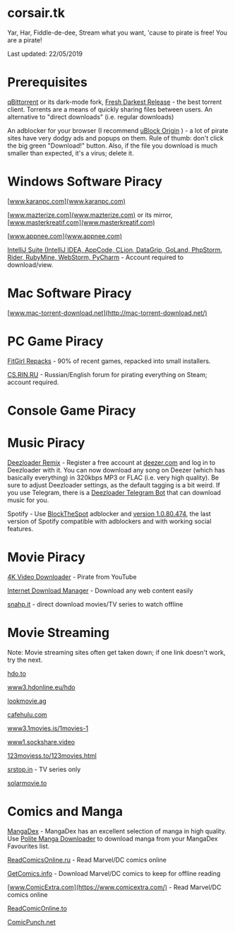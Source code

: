 # corsair.tk
Yar, Har, Fiddle-de-dee, Stream what you want, 'cause to pirate is free! You are a pirate!

Last updated: 22/05/2019

# Prerequisites
[qBittorrent](https://www.qbittorrent.org/download.php) or its dark-mode fork, [Fresh Darkest Release](https://github.com/suratovvlad/qbittorrent-installer/releases) - the best torrent client. Torrents are a means of quickly sharing files between users. An alternative to "direct downloads" (i.e. regular downloads)

An adblocker for your browser (I recommend [uBlock Origin](https://chrome.google.com/webstore/detail/ublock-origin/cjpalhdlnbpafiamejdnhcphjbkeiagm) ) - a lot of pirate sites have very dodgy ads and popups on them. Rule of thumb: don't click the big green "Download!" button. Also, if the file you download is much smaller than expected, it's a virus; delete it.

# Windows Software Piracy
[www.karanpc.com](www.karanpc.com)

[www.mazterize.com](www.mazterize.com) or its mirror, [www.masterkreatif.com](www.masterkreatif.com)

[www.appnee.com](www.appnee.com)

[IntelliJ Suite (IntelliJ IDEA, AppCode, CLion, DataGrip, GoLand, PhpStorm, Rider, RubyMine, WebStorm, PyCharm](https://www.leakportal.com/topic/123-universal-jetbrains-license-server-crack-agent-official-leakportal-release/) - Account required to download/view.


# Mac Software Piracy
[www.mac-torrent-download.net](http://mac-torrent-download.net/)

# PC Game Piracy
[FitGirl Repacks](http://fitgirl-repacks.site/) - 90% of recent games, repacked into small installers.

[CS.RIN.RU](https://cs.rin.ru/forum/) - Russian/English forum for pirating everything on Steam; account required.

# Console Game Piracy

# Music Piracy
[Deezloader Remix](https://notabug.org/RemixDevs/DeezloaderRemix/wiki/Downloads) - Register a free account at [deezer.com](https://deezer.com) and log in to Deezloader with it. You can now download any song on Deezer (which has basically everything) in 320kbps MP3 or FLAC (i.e. very high quality). Be sure to adjust Deezloader settings, as the default tagging is a bit weird. If you use Telegram, there is a [Deezloader Telegram Bot](https://web.telegram.org/#/im?p=@MusicHuntersBot) that can download music for you.

Spotify - Use [BlockTheSpot](https://github.com/master131/BlockTheSpot/releases) adblocker and [version 1.0.80.474](https://www.filehorse.com/download-spotify/35027/), the last version of Spotify compatible with adblockers and with working social features.


# Movie Piracy
[4K Video Downloader](https://karanpc.com/4k-video-downloader-latest/) - Pirate from YouTube

[Internet Download Manager](https://karanpc.com/idm-latest/) - Download any web content easily

[snahp.it](https://snahp.it/) - direct download movies/TV series to watch offline

# Movie Streaming
Note: Movie streaming sites often get taken down; if one link doesn't work, try the next.

[hdo.to](https://hdo.to/)

[www3.hdonline.eu/hdo](https://www3.hdonline.eu/hdo/)

[lookmovie.ag](https://lookmovie.ag)

[cafehulu.com](http://cafehulu.com/)

[www3.1movies.is/1movies-1](https://www3.1movies.is/1movies-1)

[www1.sockshare.video](http://www1.sockshare.video/)

[123moviess.to/123movies.html](https://123moviess.to/123movies.html)

[srstop.in](https://srstop.in/) - TV series only

[solarmovie.to](https://solarmovie.to/)

# Comics and Manga
[MangaDex](https://mangadex.org/) - MangaDex has an excellent selection of manga in high quality. Use [Polite Manga Downloader](http://sizer99.com/pmd/) to download manga from your MangaDex Favourites list.

[ReadComicsOnline.ru](https://readcomicsonline.ru/) - Read Marvel/DC comics online

[GetComics.info](https://getcomics.info/) - Download Marvel/DC comics to keep for offline reading

[www.ComicExtra.com](https://www.comicextra.com/) - Read Marvel/DC comics online

[ReadComicOnline.to](https://readcomiconline.to/)

[ComicPunch.net](https://comicpunch.net/)
